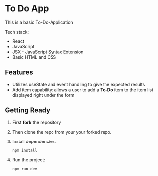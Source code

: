 # To Do App

This is a basic To-Do-Application

Tech stack:

- React
- JavaScript
- JSX - JavaScript Syntax Extension
- Basic HTML and CSS

## Features

- Utilizes useState and event handling to give the expected results
- Add item capability: allows a user to add a **To-Do** item to the item list displayed right under the form

## Getting Ready

1. First **fork** the repository
2. Then clone the repo from your your forked repo.
3. Install dependencies:

   ```bash
   npm install
   ```

4. Run the project:

   ```bash
   npm run dev
   ```
